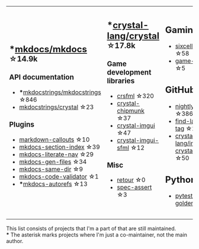 <table><tr><td>

## **\***[mkdocs/mkdocs](https://github.com/mkdocs/mkdocs) <sup>☆14.9k</sup>

### API documentation

* **\***[mkdocstrings/mkdocstrings](https://github.com/mkdocstrings/mkdocstrings) ☆846
* [mkdocstrings/crystal](https://github.com/mkdocstrings/crystal) ☆23

### Plugins

* [markdown-callouts](https://github.com/oprypin/markdown-callouts) ☆10
* [mkdocs-section-index](https://github.com/oprypin/mkdocs-section-index) ☆39
* [mkdocs-literate-nav](https://github.com/oprypin/mkdocs-literate-nav) ☆29
* [mkdocs-gen-files](https://github.com/oprypin/mkdocs-gen-files) ☆34
* [mkdocs-same-dir](https://github.com/oprypin/mkdocs-same-dir) ☆9
* [mkdocs-code-validator](https://github.com/oprypin/mkdocs-code-validator) ☆1
* **\***[mkdocs-autorefs](https://github.com/mkdocstrings/autorefs) ☆13

</td><td>

## **\***[crystal-lang/crystal](https://github.com/crystal-lang/crystal) <sup>☆17.8k</sup>

### Game development libraries

* [crsfml](https://github.com/oprypin/crsfml) ☆320
* [crystal-chipmunk](https://github.com/oprypin/crystal-chipmunk) ☆37
* [crystal-imgui](https://github.com/oprypin/crystal-imgui) ☆47
* [crystal-imgui-sfml](https://github.com/oprypin/crystal-imgui-sfml) ☆12

### Misc

* [retour](https://github.com/oprypin/retour) ☆0
* [spec-assert](https://github.com/oprypin/spec-assert) ☆3
  
&nbsp;

</td><td>

## Gaming

* [sixcells](https://github.com/oprypin/sixcells) ☆58
* [game-bots](https://github.com/oprypin/game-bots) ☆5

## GitHub

* [nightly.link](https://github.com/oprypin/nightly.link) ☆386
* [find-latest-tag](https://github.com/oprypin/find-latest-tag) ☆22
* [crystal-lang/install-crystal](https://github.com/crystal-lang/install-crystal) ☆50

## Python

* [pytest-golden](https://github.com/oprypin/pytest-golden) ☆6

</tr></table>

This list consists of projects that I'm a part of that are still maintained.  
**\*** The asterisk marks projects where I'm just a co-maintainer, not the main author.
